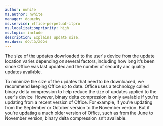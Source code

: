 ```yaml
---
author: nwhite
ms.author: nwhite
manager: dougeby
ms.service: office-perpetual-itpro
ms.localizationpriority: high
ms.topic: include
description: Explains update size.
ms.date: 09/18/2024
---
```

<!--This file is shared by ltsc/2024/update.md, ltsc/2024/update.md. Headings are driven by article context.-->
The size of the updates downloaded to the user's device from the update location varies depending on several factors, including how long it’s been since Office was last updated and the number of security and quality updates available.

To minimize the size of the updates that need to be downloaded, we recommend keeping Office up to date. Office uses a technology called binary delta compression to help reduce the size of updates applied to the user's device. However, binary delta compression is only available if you're updating from a recent version of Office. For example, if you're updating from the September or October version to the November version. But if you're updating a much older version of Office, such as from the June to November version, binary delta compression isn’t available.
